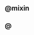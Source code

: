 <!--
 * @Author: your name
 * @Date: 2021-07-07 22:52:57
 * @LastEditTime: 2021-07-07 22:53:28
 * @LastEditors: Please set LastEditors
 * @Description: In User Settings Edit
 * @FilePath: \notes\study notes\css-study\sass-@.md
-->
## @mixin
## @
